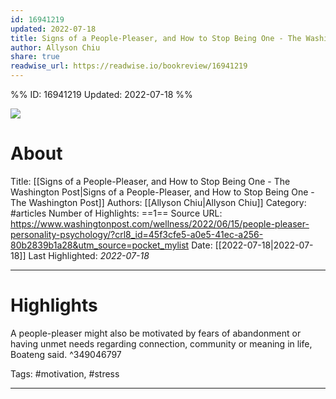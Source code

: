```yaml
---
id: 16941219
updated: 2022-07-18
title: Signs of a People-Pleaser, and How to Stop Being One - The Washington Post
author: Allyson Chiu
share: true
readwise_url: https://readwise.io/bookreview/16941219
---
```


%%
ID: 16941219
Updated: 2022-07-18
%%

![]( https://readwise-assets.s3.amazonaws.com/static/images/article2.74d541386bbf.png)

# About
Title: [[Signs of a People-Pleaser, and How to Stop Being One - The Washington Post|Signs of a People-Pleaser, and How to Stop Being One - The Washington Post]]
Authors: [[Allyson Chiu|Allyson Chiu]]
Category: #articles
Number of Highlights: ==1==
Source URL: https://www.washingtonpost.com/wellness/2022/06/15/people-pleaser-personality-psychology/?crl8_id=45f3cfe5-a0e5-41ec-a256-80b2839b1a28&utm_source=pocket_mylist
Date: [[2022-07-18|2022-07-18]]
Last Highlighted: *2022-07-18*

---

# Highlights

A people-pleaser might also be motivated by fears of abandonment or having unmet needs regarding connection, community or meaning in life, Boateng said. ^349046797

Tags: #motivation, #stress

---